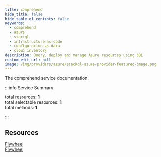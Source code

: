 ```yaml
---
title: comprehend
hide_title: false
hide_table_of_contents: false
keywords:
  - comprehend
  - azure
  - stackql
  - infrastructure-as-code
  - configuration-as-data
  - cloud inventory
description: Query, deploy and manage Azure resources using SQL
custom_edit_url: null
image: /img/providers/azure/stackql-azure-provider-featured-image.png
---
```


The comprehend service documentation.

:::info Service Summary

<div class="row">
<div class="providerDocColumn">
<span>total resources:&nbsp;<b>1</b></span><br />
<span>total selectable resources:&nbsp;<b>1</b></span><br />
<span>total methods:&nbsp;<b>1</b></span><br />
</div>
</div>

:::

## Resources
<div class="row">
<div class="providerDocColumn">
<a href="/providers/azure/comprehend/Flywheel/">Flywheel</a>
</div>
<div class="providerDocColumn">
<a href="/providers/azure/comprehend/Flywheel/">Flywheel</a>
</div>
</div>